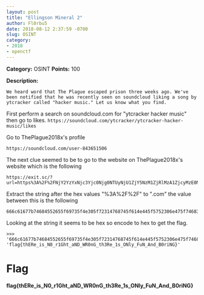 ```yaml
---
layout: post
title: "Ellingson Mineral 2"
author: Fl0rbu5
date: 2018-08-12 2:37:59 -0700
slug: OSINT
category:
- 2018
- openctf
---
```

**Category:** 
OSINT
**Points:** 100

**Description:** 
```
We heard word that The Plague escaped prison three weeks ago. We've been notified that he was recently seen on soundcloud liking a song by ytcracker called "hacker music." Let us know what you find.
```


First perform a search on soundcloud.com for "ytcracker hacker music" then go to likes. 
`https://soundcloud.com/ytcracker/ytcracker-hacker-music/likes`


Go to ThePlague2018x's profile 

`https://soundcloud.com/user-843651506`


The next clue seemed to be to go to the website on ThePlague2018x's website which is the following

```
https://exit.sc/?url=https%3A%2F%2FNjY2YzYxNjc3Yjc0Njg0NTUyNjU1ZjY5NzM1ZjRlMzA1ZjcyMzE0NzY4NzQ1ZjYxNGU0NDVmNTc1MjMwNmU0NzVmNzQ2ODMzNTI2NTVmMzE3MzVmNGY0ZTZjNzk1ZjQ2NzU0ZTVmNDE2ZTY0NWY0MjMwNzI2OTRlNDc3ZAo.com%2Fhome
```
Extract the string after the hex values "%3A%2F%2F" to ".com" the value between this is the following

```
666c61677b74684552655f69735f4e305f72314768745f614e445f5752306e475f74683352655f31735f4f4e6c795f46754e5f416e645f423072694e477d
```

Looking at the string it seems to be hex so encode to hex to get the flag.

```
>>> '666c61677b74684552655f69735f4e305f72314768745f614e445f5752306e475f74683352655f31735f4f4e6c795f46754e5f416e645f423072694e477d'.decode('hex')
'flag{thERe_is_N0_r1Ght_aND_WR0nG_th3Re_1s_ONly_FuN_And_B0riNG}'
```


# Flag
**flag{thERe_is_N0_r1Ght_aND_WR0nG_th3Re_1s_ONly_FuN_And_B0riNG}**
